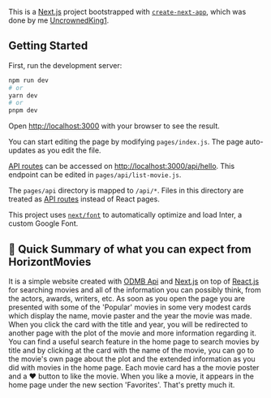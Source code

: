 This is a [Next.js](https://nextjs.org/) project bootstrapped with [`create-next-app`](https://github.com/vercel/next.js/tree/canary/packages/create-next-app), which was done by me [UncrownedKing1](https://github.com/gen1-m).

## Getting Started

First, run the development server:

```bash
npm run dev
# or
yarn dev
# or
pnpm dev
```

Open [http://localhost:3000](http://localhost:3000) with your browser to see the result.

You can start editing the page by modifying `pages/index.js`. The page auto-updates as you edit the file.

[API routes](https://nextjs.org/docs/api-routes/introduction) can be accessed on [http://localhost:3000/api/hello](http://localhost:3000/api/hello). This endpoint can be edited in `pages/api/list-movie.js`.

The `pages/api` directory is mapped to `/api/*`. Files in this directory are treated as [API routes](https://nextjs.org/docs/api-routes/introduction) instead of React pages.

This project uses [`next/font`](https://nextjs.org/docs/basic-features/font-optimization) to automatically optimize and load Inter, a custom Google Font.

## 📔 Quick Summary of what you can expect from HorizontMovies 

It is a simple website created with [ODMB Api](https://www.omdbapi.com) and [Next.js](https://nextjs.org/) on top of [React.js](https://react.dev/) for searching movies and all of the information you can possibly think, from the actors, awards, writers, etc. 
As soon as you open the page you are presented with some of the 'Popular' movies in some very modest cards which display the name, movie paster and the year the movie was made. When you click the card with the title and year, you will be redirected to another page with the plot of the movie and more information regarding it. 
You can find a useful search feature in the home page to search movies by title and by clicking at the card with the name of the movie, you can go to the movie's own page about the plot and the extended information as you did with movies in the home page. Each movie card has a the movie poster and a ❤️ button to like the movie. When you like a movie, it appears in the home page under the new section 'Favorites'. That's pretty much it.



